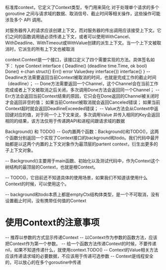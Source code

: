 标准库context，它定义了Context类型，专门用来简化 对于处理单个请求的多个 goroutine 之间与请求域的数据、取消信号、截止时间等相关操作，这些操作可能涉及多个 API 调用。

对服务器传入的请求应该创建上下文，而对服务器的传出调用应该接受上下文。它们之间的函数调用链必须传递上下文，或者可以使用WithCancel、WithDeadline、WithTimeout或WithValue创建的派生上下文。当一个上下文被取消时，它派生的所有上下文也被取消

context.Context是一个接口，该接口定义了四个需要实现的方法。具体签名如下：
type Context interface {
    Deadline() (deadline time.Time, ok bool)
    Done() <-chan struct{}
    Err() error
    Value(key interface{}) interface{}
}
-- Deadline方法需要返回当前Context被取消的时间，也就是完成工作的截止时间（deadline）；
-- Done方法需要返回一个Channel，这个Channel会在当前工作完成或者上下文被取消之后关闭，多次调用Done方法会返回同一个Channel；
-- Err方法会返回当前Context结束的原因，它只会在Done返回的Channel被关闭时才会返回非空的值；
    如果当前Context被取消就会返回Canceled错误；
    如果当前Context超时就会返回DeadlineExceeded错误；
-- Value方法会从Context中返回键对应的值，对于同一个上下文来说，多次调用Value 并传入相同的Key会返回相同的结果，该方法仅用于传递跨API和进程间跟请求域的数据

Background() 和 TODO()
-- Go内置两个函数：Background()和TODO()，这两个函数分别返回一个实现了Context接口的background和todo。我们代码中最开始都是以这两个内置的上下文对象作为最顶层的partent context，衍生出更多的子上下文对象。

-- Background()主要用于main函数、初始化以及测试代码中，作为Context这个树结构的最顶层的Context，也就是根Context。

-- TODO()，它目前还不知道具体的使用场景，如果我们不知道该使用什么Context的时候，可以使用这个。

-- background和todo本质上都是emptyCtx结构体类型，是一个不可取消，没有设置截止时间，没有携带任何值的Context

# 使用Context的注意事项
-- 推荐以参数的方式显示传递Context
-- 以Context作为参数的函数方法，应该把Context作为第一个参数。
-- 给一个函数方法传递Context的时候，不要传递nil，如果不知道传递什么，就使用context.TODO()
-- Context的Value相关方法应该传递请求域的必要数据，不应该用于传递可选参数
-- Context是线程安全的，可以放心的在多个goroutine中传递



